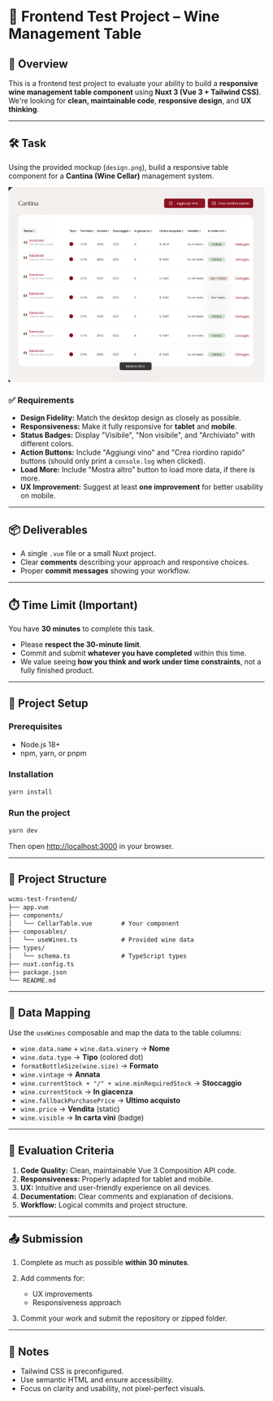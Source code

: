 # 🍷 Frontend Test Project – Wine Management Table

## 📌 Overview

This is a frontend test project to evaluate your ability to build a **responsive wine management table component** using **Nuxt 3 (Vue 3 + Tailwind CSS)**.
We're looking for **clean, maintainable code**, **responsive design**, and **UX thinking**.

---

## 🛠️ Task

Using the provided mockup (`design.png`), build a responsive table component for a **Cantina (Wine Cellar)** management system.

![design.png](design.png)

### ✅ Requirements

* **Design Fidelity:** Match the desktop design as closely as possible.
* **Responsiveness:** Make it fully responsive for **tablet** and **mobile**.
* **Status Badges:** Display "Visibile", "Non visibile", and "Archiviato" with different colors.
* **Action Buttons:** Include "Aggiungi vino" and "Crea riordino rapido" buttons (should only print a `console.log` when clicked).
* **Load More:** Include "Mostra altro" button to load more data, if there is more.
* **UX Improvement:** Suggest at least **one improvement** for better usability on mobile.

---

## 📦 Deliverables

* A single `.vue` file or a small Nuxt project.
* Clear **comments** describing your approach and responsive choices.
* Proper **commit messages** showing your workflow.

---

## ⏱️ Time Limit (Important)

You have **30 minutes** to complete this task.

* Please **respect the 30-minute limit**.
* Commit and submit **whatever you have completed** within this time.
* We value seeing **how you think and work under time constraints**, not a fully finished product.

---

## 🚀 Project Setup

### Prerequisites

* Node.js 18+
* npm, yarn, or pnpm

### Installation

```bash
yarn install
```

### Run the project

```bash
yarn dev
```

Then open [http://localhost:3000](http://localhost:3000) in your browser.

---

## 📂 Project Structure

```
wcms-test-frontend/
├── app.vue
├── components/
│   └── CellarTable.vue        # Your component
├── composables/
│   └── useWines.ts            # Provided wine data
├── types/
│   └── schema.ts              # TypeScript types
├── nuxt.config.ts
├── package.json
└── README.md
```

---

## 🔑 Data Mapping

Use the `useWines` composable and map the data to the table columns:

* `wine.data.name` + `wine.data.winery` → **Nome**
* `wine.data.type` → **Tipo** (colored dot)
* `formatBottleSize(wine.size)` → **Formato**
* `wine.vintage` → **Annata**
* `wine.currentStock + "/" + wine.minRequiredStock` → **Stoccaggio**
* `wine.currentStock` → **In giacenza**
* `wine.fallbackPurchasePrice` → **Ultimo acquisto**
* `wine.price` → **Vendita** (static)
* `wine.visible` → **In carta vini** (badge)

---

## 📝 Evaluation Criteria

1. **Code Quality:** Clean, maintainable Vue 3 Composition API code.
2. **Responsiveness:** Properly adapted for tablet and mobile.
3. **UX:** Intuitive and user-friendly experience on all devices.
4. **Documentation:** Clear comments and explanation of decisions.
5. **Workflow:** Logical commits and project structure.

---

## 📤 Submission

1. Complete as much as possible **within 30 minutes**.
2. Add comments for:

   * UX improvements
   * Responsiveness approach
3. Commit your work and submit the repository or zipped folder.

---

## 🔎 Notes

* Tailwind CSS is preconfigured.
* Use semantic HTML and ensure accessibility.
* Focus on clarity and usability, not pixel-perfect visuals.
